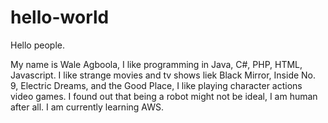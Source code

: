 # hello-world

Hello people.

My name is Wale Agboola, I like programming in Java, C#, PHP, HTML, Javascript. 
I like strange movies and tv shows liek Black Mirror, Inside No. 9, Electric Dreams, and the Good Place, I like playing character actions video games.
I found out that being a robot might not be ideal, I am human after all.
I am currently learning AWS.

